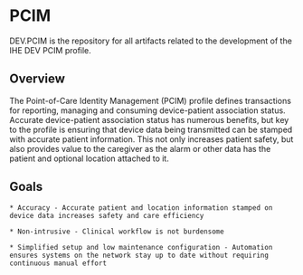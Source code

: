 # PCIM

DEV.PCIM is the repository for all artifacts related to the development of the IHE DEV PCIM profile.

## Overview

The Point-of-Care Identity Management (PCIM) profile defines transactions for reporting, managing and consuming device-patient association status. Accurate device-patient association status has numerous benefits, but key to the profile is ensuring that device data being transmitted can be stamped with accurate patient information. This not only increases patient safety, but also provides value to the caregiver as the alarm or other data has the patient and optional location attached to it. 

## Goals

	* Accuracy - Accurate patient and location information stamped on device data increases safety and care efficiency

	* Non-intrusive - Clinical workflow is not burdensome

	* Simplified setup and low maintenance configuration - Automation ensures systems on the network stay up to date without requiring continuous manual effort

